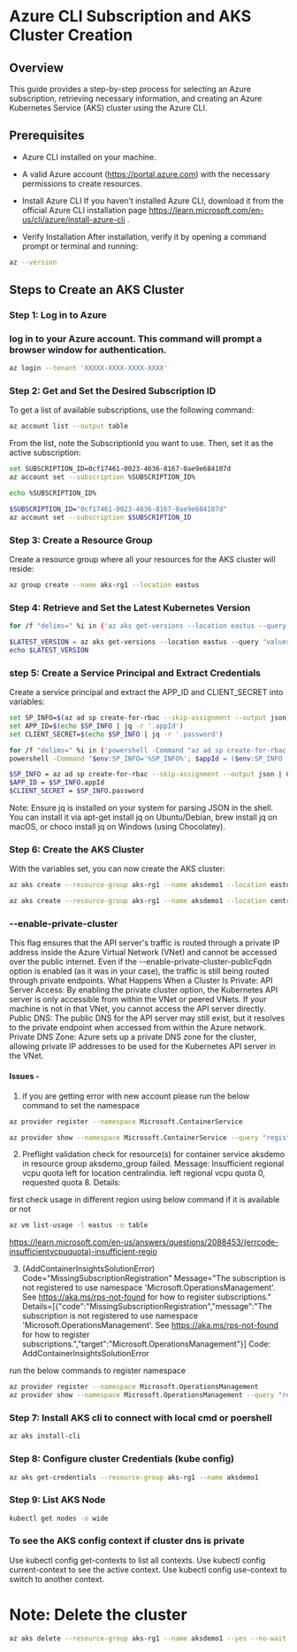 # Azure CLI Subscription and AKS Cluster Creation

## Overview

This guide provides a step-by-step process for selecting an Azure subscription, retrieving necessary information, and creating an Azure Kubernetes Service (AKS) cluster using the Azure CLI.

## Prerequisites

- Azure CLI installed on your machine.
- A valid Azure account (https://portal.azure.com) with the necessary permissions to create resources.

- Install Azure CLI
If you haven’t installed Azure CLI, download it from the official Azure CLI installation page https://learn.microsoft.com/en-us/cli/azure/install-azure-cli .
- Verify Installation
After installation, verify it by opening a command prompt or terminal and running:
```bash
az --version
```

## Steps to Create an AKS Cluster

### Step 1: Log in to Azure

### log in to your Azure account. This command will prompt a browser window for authentication.

```bash
az login --tenant 'XXXXX-XXXX-XXXX-XXXX'
```

### Step 2: Get and Set the Desired Subscription ID
To get a list of available subscriptions, use the following command:

```bash
az account list --output table

```
From the list, note the SubscriptionId you want to use. Then, set it as the active subscription:

```bash for cmd
set SUBSCRIPTION_ID=0cf17461-0023-4636-8167-0ae9e684107d
az account set --subscription %SUBSCRIPTION_ID%

echo %SUBSCRIPTION_ID%
```
```bash for powershell
$SUBSCRIPTION_ID="0cf17461-0023-4636-8167-0ae9e684107d"
az account set --subscription $SUBSCRIPTION_ID
```
### Step 3: Create a Resource Group
Create a resource group where all your resources for the AKS cluster will reside:

```bash
az group create --name aks-rg1 --location eastus

```
### Step 4: Retrieve and Set the Latest Kubernetes Version

``` bash cmd
for /f "delims=" %i in ('az aks get-versions --location eastus --query "values[?isPreview==null].version | [-1]" -o tsv') do set LATEST_VERSION=%i
```
``` powershell
$LATEST_VERSION = az aks get-versions --location eastus --query "values[?isPreview==null].version | [-1]" -o tsv
echo $LATEST_VERSION
```
### step 5: Create a Service Principal and Extract Credentials
Create a service principal and extract the APP_ID and CLIENT_SECRET into variables:

```bash
set SP_INFO=$(az ad sp create-for-rbac --skip-assignment --output json) 
set APP_ID=$(echo $SP_INFO | jq -r '.appId') 
set CLIENT_SECRET=$(echo $SP_INFO | jq -r '.password')
```
``` bash cmd
for /f "delims=" %i in ('powershell -Command "az ad sp create-for-rbac --skip-assignment --output json"') do set SP_INFO=%i
powershell -Command "$env:SP_INFO='%SP_INFO%'; $appId = ($env:SP_INFO | ConvertFrom-Json).appId; Write-Host $appId"

```
``` bash powershell
$SP_INFO = az ad sp create-for-rbac --skip-assignment --output json | ConvertFrom-Json
$APP_ID = $SP_INFO.appId
$CLIENT_SECRET = $SP_INFO.password

```
Note: Ensure jq is installed on your system for parsing JSON in the shell. You can install it via apt-get install jq on Ubuntu/Debian, brew install jq on macOS, or choco install jq on Windows (using Chocolatey).

### Step 6: Create the AKS Cluster
With the variables set, you can now create the AKS cluster:
``` bash
az aks create --resource-group aks-rg1 --name aksdemo1 --location eastus --node-count 1 --enable-addons monitoring --enable-cluster-autoscaler --min-count 1 --max-count 5 --node-vm-size Standard_D2pds_v6 --kubernetes-version $LATEST_VERSION --network-plugin azure --service-principal $APP_ID --client-secret $CLIENT_SECRET --zones 1 2 3 --generate-ssh-keys
```

``` bash
az aks create --resource-group aks-rg1 --name aksdemo1 --location centralindia --node-count 3 --enable-addons monitoring --generate-ssh-keys --kubernetes-version $LATEST_VERSION --enable-cluster-autoscaler --min-count 1 --max-count 5
```

### --enable-private-cluster
This flag ensures that the API server's traffic is routed through a private IP address inside the Azure Virtual Network (VNet) and cannot be accessed over the public internet. Even if the --enable-private-cluster-publicFqdn option is enabled (as it was in your case), the traffic is still being routed through private endpoints.
What Happens When a Cluster Is Private:
API Server Access: By enabling the private cluster option, the Kubernetes API server is only accessible from within the VNet or peered VNets. If your machine is not in that VNet, you cannot access the API server directly.
Public DNS: The public DNS for the API server may still exist, but it resolves to the private endpoint when accessed from within the Azure network.
Private DNS Zone: Azure sets up a private DNS zone for the cluster, allowing private IP addresses to be used for the Kubernetes API server in the VNet.

#### Issues -
1) if you are getting error with new account please run the below command to set the namespace
``` bash
az provider register --namespace Microsoft.ContainerService

az provider show --namespace Microsoft.ContainerService --query "registrationState"

```
2) Preflight validation check for resource(s) for container service aksdemo in resource group aksdemo_group failed. Message: Insufficient regional vcpu quota left for location centralindia. left regional vcpu quota 0, requested quota 8. Details:

first check usage in different region using below command if it is available or not
``` bash
az vm list-usage -l eastus -o table
```
https://learn.microsoft.com/en-us/answers/questions/2088453/(errcode-insufficientvcpuquota)-insufficient-regio

3) (AddContainerInsightsSolutionError) Code="MissingSubscriptionRegistration" Message="The subscription is not registered to use namespace 'Microsoft.OperationsManagement'. See https://aka.ms/rps-not-found for how to register subscriptions." Details=[{"code":"MissingSubscriptionRegistration","message":"The subscription is not registered to use namespace 'Microsoft.OperationsManagement'. See https://aka.ms/rps-not-found for how to register subscriptions.","target":"Microsoft.OperationsManagement"}]
Code: AddContainerInsightsSolutionError

run the below commands to register namespace
``` bash
az provider register --namespace Microsoft.OperationsManagement
az provider show --namespace Microsoft.OperationsManagement --query "registrationState"
```

### Step 7: Install AKS cli to connect with local cmd or poershell

``` bash
az aks install-cli
```
### Step 8: Configure cluster Credentials (kube config)
``` bash
az aks get-credentials --resource-group aks-rg1 --name aksdemo1
```

### Step 9: List AKS Node
``` bash
kubectl get nodes -o wide
```
### To see the AKS config context if cluster dns is private
Use kubectl config get-contexts to list all contexts.
Use kubectl config current-context to see the active context.
Use kubectl config use-context <context-name> to switch to another context.

# Note: Delete the cluster
``` bash 
az aks delete --resource-group aks-rg1 --name aksdemo1 --yes --no-wait
```
